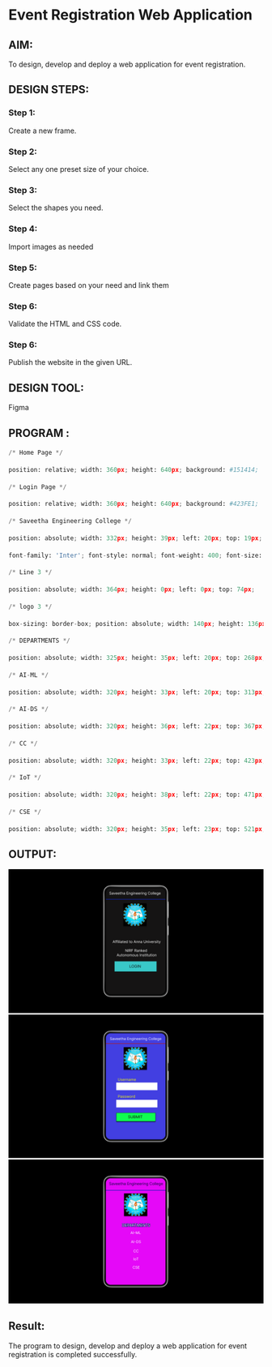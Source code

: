 # Event Registration Web Application

## AIM:
To design, develop and deploy a web application for event registration.

## DESIGN STEPS:

### Step 1:
Create a new frame.

### Step 2:
Select any one preset size of your choice.

### Step 3:
Select the shapes you need.

### Step 4:
Import images as needed

### Step 5:
Create pages based on your need and link them

### Step 6:

Validate the HTML and CSS code.

### Step 6:

Publish the website in the given URL.

## DESIGN TOOL:
Figma

## PROGRAM :
```python
/* Home Page */

position: relative; width: 360px; height: 640px; background: #151414;

/* Login Page */

position: relative; width: 360px; height: 640px; background: #423FE1;

/* Saveetha Engineering College */

position: absolute; width: 332px; height: 39px; left: 20px; top: 19px;

font-family: 'Inter'; font-style: normal; font-weight: 400; font-size: 23px; line-height: 28px; color: #05073E;

/* Line 3 */

position: absolute; width: 364px; height: 0px; left: 0px; top: 74px;

/* logo 3 */

box-sizing: border-box; position: absolute; width: 140px; height: 136px; left: 110px; top: 91px; background: url(logo.jpg); border: 1px solid #000000; box-shadow: 0px 4px 4px rgba(0, 0, 0, 0.25);

/* DEPARTMENTS */

position: absolute; width: 325px; height: 35px; left: 20px; top: 268px; font-family: 'Inter'; font-style: normal; font-weight: 400; font-size: 23px; line-height: 28px; text-align: center; color: #FFFFFF; border: 2px solid #0A0E6E;

/* AI-ML */

position: absolute; width: 320px; height: 33px; left: 20px; top: 313px; font-family: 'Inter'; font-style: normal; font-weight: 400; font-size: 22px; line-height: 27px; text-align: center; color: #FFFFFF;

/* AI-DS */

position: absolute; width: 320px; height: 36px; left: 22px; top: 367px; font-family: 'Inter'; font-style: normal; font-weight: 400; font-size: 22px; line-height: 27px; text-align: center; color: #FFFFFF;

/* CC */

position: absolute; width: 320px; height: 33px; left: 22px; top: 423px; font-family: 'Inter'; font-style: normal; font-weight: 400; font-size: 22px; line-height: 27px; text-align: center; color: #FFFFFF;

/* IoT */

position: absolute; width: 320px; height: 38px; left: 22px; top: 471px; font-family: 'Inter'; font-style: normal; font-weight: 400; font-size: 22px; line-height: 27px; text-align: center; color: #FFFFFF;

/* CSE */

position: absolute; width: 320px; height: 35px; left: 23px; top: 521px; font-family: 'Inter'; font-style: normal; font-weight: 400; font-size: 22px; line-height: 27px; text-align: center; color: #FFFFFF;
```


## OUTPUT:
![output](es.png)
![output](eee.png)
![output](eeee.png)

## Result:
The program to design, develop and deploy a web application for event registration is completed successfully.
